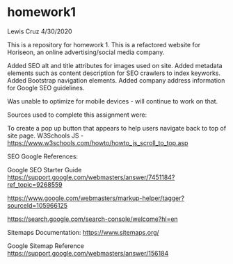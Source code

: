 # homework1
Lewis Cruz
4/30/2020

This is a repository for homework 1.
This is a refactored website for Horiseon, an online advertising/social media company.

Added SEO alt and title attributes for images used on site.
Added metadata elements such as content description for SEO crawlers to index keyworks.
Added Bootstrap navigation elements.
Added company address information for Google SEO guidelines.

Was unable to optimize for mobile devices - will continue to work on that.

Sources used to complete this assignment were:

To create a pop up button that appears to help users navigate back to top of site page.
W3Schools JS - https://www.w3schools.com/howto/howto_js_scroll_to_top.asp

SEO Google References:

Google SEO Starter Guide
https://support.google.com/webmasters/answer/7451184?ref_topic=9268559

https://www.google.com/webmasters/markup-helper/tagger?sourceId=105966125

https://search.google.com/search-console/welcome?hl=en



Sitemaps Documentation:
https://www.sitemaps.org/

Google Sitemap Reference
https://support.google.com/webmasters/answer/156184


